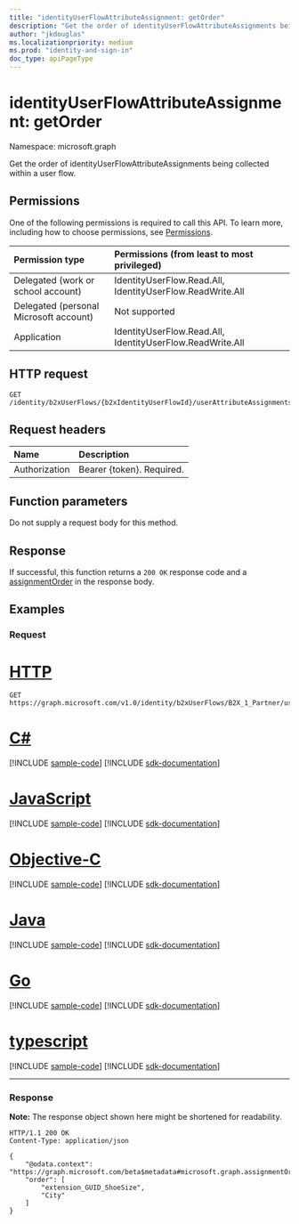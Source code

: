 ```yaml
---
title: "identityUserFlowAttributeAssignment: getOrder"
description: "Get the order of identityUserFlowAttributeAssignments being collected within a user flow."
author: "jkdouglas"
ms.localizationpriority: medium
ms.prod: "identity-and-sign-in"
doc_type: apiPageType
---
```


# identityUserFlowAttributeAssignment: getOrder

Namespace: microsoft.graph

Get the order of identityUserFlowAttributeAssignments being collected within a user flow.

## Permissions

One of the following permissions is required to call this API. To learn more, including how to choose permissions, see [Permissions](/graph/permissions-reference).

|Permission type|Permissions (from least to most privileged)|
|:---|:---|
|Delegated (work or school account)|IdentityUserFlow.Read.All, IdentityUserFlow.ReadWrite.All|
|Delegated (personal Microsoft account)|Not supported|
|Application|IdentityUserFlow.Read.All, IdentityUserFlow.ReadWrite.All|

## HTTP request

<!-- {
  "blockType": "ignored"
}
-->

``` http
GET /identity/b2xUserFlows/{b2xIdentityUserFlowId}/userAttributeAssignments/getOrder
```

## Request headers

|Name|Description|
|:---|:---|
|Authorization|Bearer {token}. Required.|

## Function parameters

Do not supply a request body for this method.

## Response

If successful, this function returns a `200 OK` response code and a [assignmentOrder](../resources/assignmentorder.md) in the response body.

## Examples

### Request


# [HTTP](#tab/http)
<!-- {
  "blockType": "request",
  "name": "identityuserflowattributeassignment_getorder"
}
-->

``` http
GET https://graph.microsoft.com/v1.0/identity/b2xUserFlows/B2X_1_Partner/userAttributeAssignments/getOrder
```
# [C#](#tab/csharp)
[!INCLUDE [sample-code](../includes/snippets/csharp/identityuserflowattributeassignment-getorder-csharp-snippets.md)]
[!INCLUDE [sdk-documentation](../includes/snippets/snippets-sdk-documentation-link.md)]

# [JavaScript](#tab/javascript)
[!INCLUDE [sample-code](../includes/snippets/javascript/identityuserflowattributeassignment-getorder-javascript-snippets.md)]
[!INCLUDE [sdk-documentation](../includes/snippets/snippets-sdk-documentation-link.md)]

# [Objective-C](#tab/objc)
[!INCLUDE [sample-code](../includes/snippets/objc/identityuserflowattributeassignment-getorder-objc-snippets.md)]
[!INCLUDE [sdk-documentation](../includes/snippets/snippets-sdk-documentation-link.md)]

# [Java](#tab/java)
[!INCLUDE [sample-code](../includes/snippets/java/identityuserflowattributeassignment-getorder-java-snippets.md)]
[!INCLUDE [sdk-documentation](../includes/snippets/snippets-sdk-documentation-link.md)]

# [Go](#tab/go)
[!INCLUDE [sample-code](../includes/snippets/go/identityuserflowattributeassignment-getorder-go-snippets.md)]
[!INCLUDE [sdk-documentation](../includes/snippets/snippets-sdk-documentation-link.md)]

# [typescript](#tab/typescript)
[!INCLUDE [sample-code](../includes/snippets/typescript/identityuserflowattributeassignment-getorder-typescript-snippets.md)]
[!INCLUDE [sdk-documentation](../includes/snippets/snippets-sdk-documentation-link.md)]

---


### Response

**Note:** The response object shown here might be shortened for readability.
<!-- {
  "blockType": "response",
  "truncated": true,
  "@odata.type": "microsoft.graph.assignmentOrder"
}
-->

``` http
HTTP/1.1 200 OK
Content-Type: application/json

{
    "@odata.context": "https://graph.microsoft.com/beta$metadata#microsoft.graph.assignmentOrder",
    "order": [
        "extension_GUID_ShoeSize",
        "City"
    ]
}
```
